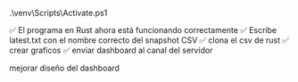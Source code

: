 .\venv\Scripts\Activate.ps1

✅ El programa en Rust ahora está funcionando correctamente
✅ Escribe latest.txt con el nombre correcto del snapshot CSV
✅ clona el csv de rust
✅ crear graficos
✅ enviar dashboard al canal del servidor

mejorar diseño del dashboard